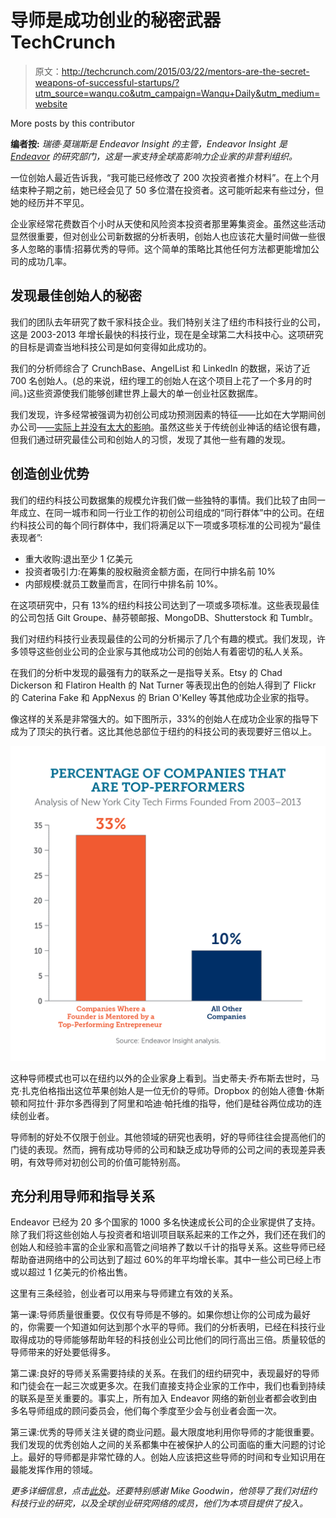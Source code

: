 # 导师是成功创业的秘密武器 TechCrunch

> 原文：<http://techcrunch.com/2015/03/22/mentors-are-the-secret-weapons-of-successful-startups/?utm_source=wanqu.co&utm_campaign=Wanqu+Daily&utm_medium=website>

More posts by this contributor

**编者按:** *瑞德·莫瑞斯是 Endeavor Insight 的主管，Endeavor Insight 是 [Endeavor](http://www.endeavor.org/) 的研究部门，这是一家支持全球高影响力企业家的非营利组织。*

一位创始人最近告诉我，“我可能已经修改了 200 次投资者推介材料”。在上个月结束种子期之前，她已经会见了 50 多位潜在投资者。这可能听起来有些过分，但她的经历并不罕见。

企业家经常花费数百个小时从天使和风险资本投资者那里筹集资金。虽然这些活动显然很重要，但对创业公司新数据的分析表明，创始人也应该花大量时间做一些很多人忽略的事情:招募优秀的导师。这个简单的策略比其他任何方法都更能增加公司的成功几率。

## 发现最佳创始人的秘密

我们的团队去年研究了数千家科技企业。我们特别关注了纽约市科技行业的公司，这是 2003-2013 年增长最快的科技行业，现在是全球第二大科技中心。这项研究的目标是调查当地科技公司是如何变得如此成功的。

我们的分析师综合了 CrunchBase、AngelList 和 LinkedIn 的数据，采访了近 700 名创始人。(总的来说，纽约理工的创始人在这个项目上花了一个多月的时间。)这些资源使我们能够创建世界上最大的单一创业社区数据库。

我们发现，许多经常被强调为初创公司成功预测因素的特征——比如在大学期间创办公司—[—实际上并没有太大的影响](https://hbr.org/2015/01/the-myth-of-the-tech-whiz-who-quits-college-to-start-a-company)。虽然这些关于传统创业神话的结论很有趣，但我们通过研究最佳公司和创始人的习惯，发现了其他一些有趣的发现。

## 创造创业优势

我们的纽约科技公司数据集的规模允许我们做一些独特的事情。我们比较了由同一年成立、在同一城市和同一行业工作的初创公司组成的“同行群体”中的公司。在纽约科技公司的每个同行群体中，我们将满足以下一项或多项标准的公司视为“最佳表现者”:

*   重大收购:退出至少 1 亿美元
*   投资者吸引力:在筹集的股权融资金额方面，在同行中排名前 10%
*   内部规模:就员工数量而言，在同行中排名前 10%。

在这项研究中，只有 13%的纽约科技公司达到了一项或多项标准。这些表现最佳的公司包括 Gilt Groupe、赫芬顿邮报、MongoDB、Shutterstock 和 Tumblr。

我们对纽约科技行业表现最佳的公司的分析揭示了几个有趣的模式。我们发现，许多领导这些创业公司的企业家与其他成功公司的创始人有着密切的私人关系。

在我们的分析中发现的最强有力的联系之一是指导关系。Etsy 的 Chad Dickerson 和 Flatiron Health 的 Nat Turner 等表现出色的创始人得到了 Flickr 的 Caterina Fake 和 AppNexus 的 Brian O'Kelley 等其他成功企业家的指导。

像这样的关系是非常强大的。如下图所示，33%的创始人在成功企业家的指导下成为了顶尖的执行者。这比其他总部位于纽约的科技公司的表现要好三倍以上。

![NYC Charts-01](img/35af4d18bdc71ee9e5f26b34f57aa031.png)

这种导师模式也可以在纽约以外的企业家身上看到。当史蒂夫·乔布斯去世时，马克·扎克伯格指出这位苹果创始人是一位无价的导师。Dropbox 的创始人德鲁·休斯顿和阿拉什·菲尔多西得到了阿里和哈迪·帕托维的指导，他们是硅谷两位成功的连续创业者。

导师制的好处不仅限于创业。其他领域的研究也表明，好的导师往往会提高他们的门徒的表现。然而，拥有成功导师的公司和缺乏成功导师的公司之间的表现差异表明，有效导师对初创公司的价值可能特别高。

## 充分利用导师和指导关系

Endeavor 已经为 20 多个国家的 1000 多名快速成长公司的企业家提供了支持。除了我们将这些创始人与投资者和培训项目联系起来的工作之外，我们还在我们的创始人和经验丰富的企业家和高管之间培养了数以千计的指导关系。这些导师已经帮助奋进网络中的公司达到了超过 60%的年平均增长率。其中一些公司已经上市或以超过 1 亿美元的价格出售。

这里有三条经验，创业者可以用来与导师建立有效的关系。

第一课:导师质量很重要。仅仅有导师是不够的。如果你想让你的公司成为最好的，你需要一个知道如何达到那个水平的导师。我们的分析表明，已经在科技行业取得成功的导师能够帮助年轻的科技创业公司比他们的同行高出三倍。质量较低的导师带来的好处要低得多。

第二课:良好的导师关系需要持续的关系。在我们的纽约研究中，表现最好的导师和门徒会在一起三次或更多次。在我们直接支持企业家的工作中，我们也看到持续的联系是至关重要的。事实上，所有加入 Endeavor 网络的新创业者都会收到由多名导师组成的顾问委员会，他们每个季度至少会与创业者会面一次。

第三课:优秀的导师关注关键的商业问题。最大限度地利用你导师的才能很重要。我们发现的优秀创始人之间的关系都集中在被保护人的公司面临的重大问题的讨论上。最好的导师都是非常忙碌的人。创始人应该把这些导师的时间和专业知识用在最能发挥作用的领域。

*更多详细信息，点击[此处](http://www.endeavor.org/blog/endeavor-insight-and-the-partnership-for-new-york-city-releases-the-power-of-entrepreneur-networks-study-of-nearly-700-industry-trailblazers/)。还要特别感谢 Mike Goodwin，他领导了我们对纽约科技行业的研究，以及全球创业研究网络的成员，他们为本项目提供了投入。*